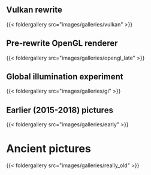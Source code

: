 ## Vulkan rewrite

{{< foldergallery src="images/galleries/vulkan" >}}

## Pre-rewrite OpenGL renderer

{{< foldergallery src="images/galleries/opengl_late" >}}

## Global illumination experiment

{{< foldergallery src="images/galleries/gi" >}}

## Earlier (2015-2018) pictures

{{< foldergallery src="images/galleries/early" >}}

# Ancient pictures

{{< foldergallery src="images/galleries/really_old" >}}